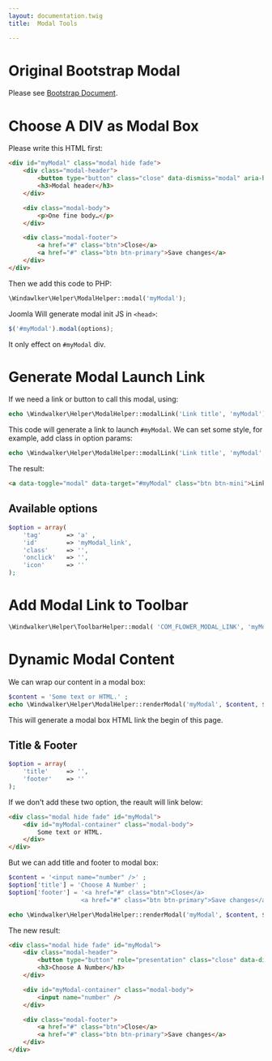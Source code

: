 ```yaml
---
layout: documentation.twig
title:  Modal Tools

---
```


# Original Bootstrap Modal

Please see [Bootstrap Document](http://getbootstrap.com/2.3.2/javascript.html#modals).

# Choose A DIV as Modal Box

Please write this HTML first:

``` html
<div id="myModal" class="modal hide fade">
    <div class="modal-header">
        <button type="button" class="close" data-dismiss="modal" aria-hidden="true">&times;</button>
        <h3>Modal header</h3>
    </div>

    <div class="modal-body">
        <p>One fine body…</p>
    </div>

    <div class="modal-footer">
        <a href="#" class="btn">Close</a>
        <a href="#" class="btn btn-primary">Save changes</a>
    </div>
</div>
```

Then we add this code to PHP:

``` php
\Windawlker\Helper\ModalHelper::modal('myModal');
```

Joomla Will generate modal init JS in `<head>`:

``` javascript
$('#myModal').modal(options);
```

It only effect on `#myModal` div.

# Generate Modal Launch Link

If we need a link or button to call this modal, using:

``` php
echo \Windwalker\Helper\ModalHelper::modalLink('Link title', 'myModal');
```

This code will generate a link to launch `#myModal`. We can set some style, for example, add class in option params:

``` php
echo \Windwalker\Helper\ModalHelper::modalLink('Link title', 'myModal', array('class' => 'btn btn-mini'));
```

The result:

``` html
<a data-toggle="modal" data-target="#myModal" class="btn btn-mini">Link Title</a>
```

## Available options

``` php
$option = array(
    'tag'       => 'a' ,
    'id'        => 'myModal_link',
    'class'     => '',
    'onclick'   => '',
    'icon'      => ''
);
```

# Add Modal Link to Toolbar

``` php
\Windwalker\Helper\ToolbarHelper::modal( 'COM_FLOWER_MODAL_LINK', 'myModal');
```

# Dynamic Modal Content

We can wrap our content in a modal box:

``` php
$content = 'Some text or HTML.' ;
echo \Windwalker\Helper\ModalHelper::renderModal('myModal', $content, $option);
```

This will generate a modal box HTML link the begin of this page.

## Title & Footer

``` php
$option = array(
    'title'     => '',
    'footer'    => ''
);
```

If we don't add these two option, the reault will link below:

``` html
<div class="modal hide fade" id="myModal">
    <div id="myModal-container" class="modal-body">
        Some text or HTML.
    </div>
</div>
```

But we can add title and footer to modal box:

``` php
$content = '<input name="number" />' ;
$option['title'] = 'Choose A Number' ;
$option['footer'] = '<a href="#" class="btn">Close</a>
                    <a href="#" class="btn btn-primary">Save changes</a>' ;

echo \Windwalker\Helper\ModalHelper::renderModal('myModal', $content, $option);
```

The new result:

``` html
<div class="modal hide fade" id="myModal">
    <div class="modal-header">
        <button type="button" role="presentation" class="close" data-dismiss="modal">x</button>
        <h3>Choose A Number</h3>
    </div>

    <div id="myModal-container" class="modal-body">
        <input name="number" />
    </div>

    <div class="modal-footer">
        <a href="#" class="btn">Close</a>
        <a href="#" class="btn btn-primary">Save changes</a>
    </div>
</div>
```

